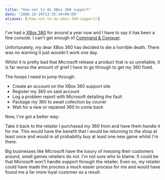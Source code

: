 ```yaml
---
title: "How not to do XBox 360 support"
date: "2008-10-29T13:35:34+00:00"
aliases: [/how-not-to-do-xbox-360-support/]
---
```


I've had a [XBox 360](http://www.xbox.com/) for around a year now and I have to say it has been a fine console. I can't get enough of [Command &amp; Conquer](http://www.commandandconquer.com/).

Unfortunately, my dear XBox 360 has decided to die a horrible death. There was no warning it just wouldn't work one day.

Whilst it is pretty bad that Microsoft release a product that is so unreliable, it is far worse the amount of grief I have to go through to get my 360 fixed.

The hoops I need to jump through:

- Create an account on the XBox 360 support site
- Register my 360 on said account
- Log a problem report with Microsoft detailing the fault
- Package my 360 to await collection by courier
- Wait for a new or repaired 360 to come back

Now, I've got a better way:

Take it back to the retailer I purchased my 360 from and have them handle it for me. This would have the benefit that I would be returning to the shop at least once and would in all probability buy at least one new game whilst I'm there.

Big businesses like Microsoft have the luxury of messing their customers around, small games retailers do not. I'm not sure who to blame. It could be that Microsoft won't handle support through the retailer. Even so, my retailer could have made the process a much easier process for me and would have found me a far more loyal customer as a result.
